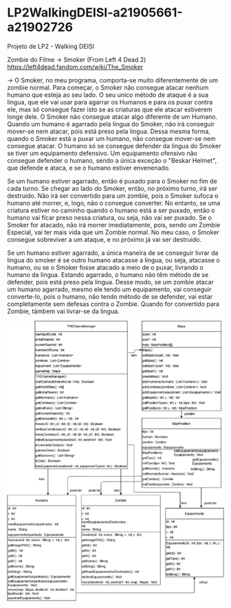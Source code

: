 # LP2WalkingDEISI-a21905661-a21902726
Projeto de LP2 - Walking DEISI

Zombie do Filme -> Smoker (From Left 4 Dead 2)
https://left4dead.fandom.com/wiki/The_Smoker



-> O Smoker, no meu programa, comporta-se muito diferentemente de um zombie normal.
Para começar, o Smoker não consegue atacar nenhum humano que esteja ao seu lado. O seu unico método de ataque é a sua lingua, que ele vai usar para agarrar os Humanos e para os puxar contra ele, mas só consegue fazer isto se as criaturas que ele atacar estiverem longe dele. O Smoker não consegue atacar algo diferente de um Humano.
Quando um humano é agarrado pela lingua do Smoker, não irá conseguir mover-se nem atacar, pois está preso pela lingua. Dessa mesma forma, quando o Smoker está a puxar um humano, não consegue mover-se nem consegue atacar.
O humano só se consegue defender da lingua do Smoker se tiver um equipamento defensivo. Um equipamento ofensivo não consegue defender o humano, sendo a única exceção o "Beskar Helmet", que defende e ataca, e se o humano estiver envenenado.



Se um humano estiver agarrado, então é puxado para o Smoker no fim de cada turno. Se chegar ao lado do Smoker, então, no próximo turno, irá ser destruido. Não irá ser convertido para um zombie, pois o Smoker sufoca o humano até morrer, e, logo, não o consegue converter. No entanto, se uma criatura estiver no caminho quando o humano está a ser puxado, então o humano vai ficar preso nessa criatura, ou seja, não vai ser puxado. 
Se o Smoker for atacado, não irá morrer imediatamente, pois, sendo um Zombie Especial, vai ter mais vida que um Zombie normal. No meu caso, o Smoker consegue sobreviver a um ataque, e no próximo já vai ser destruido.



Se um humano estiver agarrado, a única maneira de se conseguir livrar da lingua do smoker é se outro humano atacasse a lingua, ou seja, atacasse o humano, ou se o Smoker fosse atacado a meio de o puxar, livrando o humano da lingua. Estando agarrado, o humano não têm método de se defender, pois está preso pela lingua. Desse modo, se um zombie atacar um humano agarrado, mesmo ele tendo um equipamento, vai conseguir converte-lo, pois o humano, não tendo método de se defender, vai estar completamente sem defesas contra o Zombie. Quando for convertido para Zombie, támbem vai livrar-se da lingua.



![](diagrama.png?raw=true "Diagrama UML")
